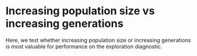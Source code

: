 # Increasing population size vs increasing generations

Here, we test whether increasing population size or increasing generations is most valuable for performance on the exploration diagnostic.